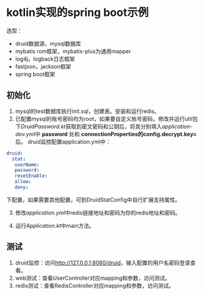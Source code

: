 # kotlin实现的spring boot示例
选型：     
* druid数据源，mysql数据库
* mybatis rom框架，mybatis-plus为通用mapper
* log4j，logback日志框架
* fastjson，jackson框架
* spring boot框架

## 初始化
1. mysql的test数据库执行init.sql，创建表。安装和运行redis。
2. 已配置mysql的账号密码均为root，如果要自定义账号密码，修改并运行util包下*DruidPassword.kt*获取到密文密码和公钥后，将其分别填入*application-dev.yml*中 **password** 处和 **connectionProperties的config.decrypt.key=** 后。
druid监控配置application.yml中：
```yml
druid:
  stat:
   userName: 
   password: 
   resetEnable: 
   allow: 
   deny: 
```
下配置，如果需要其他配置，可到DruidStatConfig中自行扩展支持属性。

3. 修改*application.yml*中redis链接地址和密码为你的redis地址和密码。

4. 运行*Application.kt*中main方法。

## 测试
1. druid监控：访问<http://127.0.0.1:8080/druid>，输入配置的用户名密码登录查看。
2. web测试：查看UserController对应mapping和参数，访问测试。
3. redis测试：查看RedisController对应mapping和参数，访问测试。
